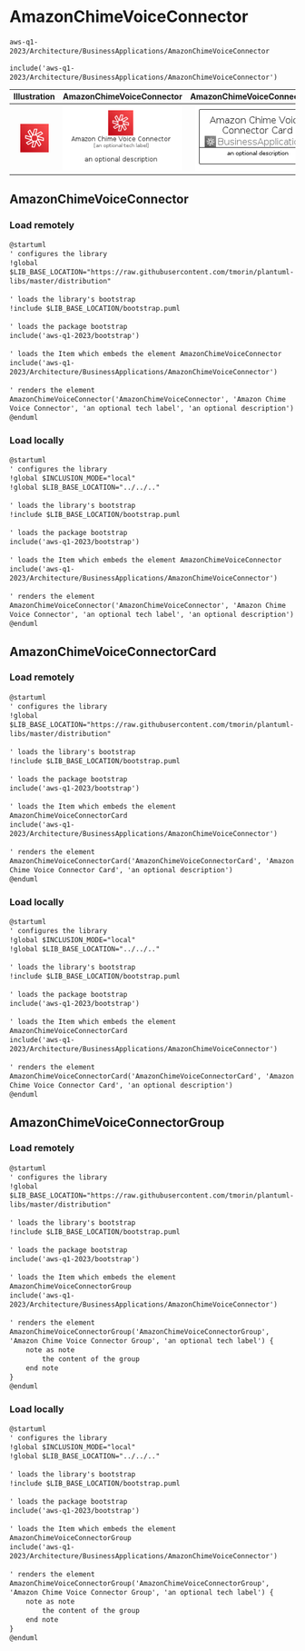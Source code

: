 # AmazonChimeVoiceConnector


```text
aws-q1-2023/Architecture/BusinessApplications/AmazonChimeVoiceConnector
```

```text
include('aws-q1-2023/Architecture/BusinessApplications/AmazonChimeVoiceConnector')
```



| Illustration | AmazonChimeVoiceConnector | AmazonChimeVoiceConnectorCard | AmazonChimeVoiceConnectorGroup |
| :---: | :---: | :---: | :---: |
| ![illustration for Illustration](../../../aws-q1-2023/Architecture/BusinessApplications/AmazonChimeVoiceConnector.png) | ![illustration for AmazonChimeVoiceConnector](../../../aws-q1-2023/Architecture/BusinessApplications/AmazonChimeVoiceConnector.Local.png) | ![illustration for AmazonChimeVoiceConnectorCard](../../../aws-q1-2023/Architecture/BusinessApplications/AmazonChimeVoiceConnectorCard.Local.png) | ![illustration for AmazonChimeVoiceConnectorGroup](../../../aws-q1-2023/Architecture/BusinessApplications/AmazonChimeVoiceConnectorGroup.Local.png) |




## AmazonChimeVoiceConnector

### Load remotely
```plantuml
@startuml
' configures the library
!global $LIB_BASE_LOCATION="https://raw.githubusercontent.com/tmorin/plantuml-libs/master/distribution"

' loads the library's bootstrap
!include $LIB_BASE_LOCATION/bootstrap.puml

' loads the package bootstrap
include('aws-q1-2023/bootstrap')

' loads the Item which embeds the element AmazonChimeVoiceConnector
include('aws-q1-2023/Architecture/BusinessApplications/AmazonChimeVoiceConnector')

' renders the element
AmazonChimeVoiceConnector('AmazonChimeVoiceConnector', 'Amazon Chime Voice Connector', 'an optional tech label', 'an optional description')
@enduml
```

### Load locally
```plantuml
@startuml
' configures the library
!global $INCLUSION_MODE="local"
!global $LIB_BASE_LOCATION="../../.."

' loads the library's bootstrap
!include $LIB_BASE_LOCATION/bootstrap.puml

' loads the package bootstrap
include('aws-q1-2023/bootstrap')

' loads the Item which embeds the element AmazonChimeVoiceConnector
include('aws-q1-2023/Architecture/BusinessApplications/AmazonChimeVoiceConnector')

' renders the element
AmazonChimeVoiceConnector('AmazonChimeVoiceConnector', 'Amazon Chime Voice Connector', 'an optional tech label', 'an optional description')
@enduml
```

## AmazonChimeVoiceConnectorCard

### Load remotely
```plantuml
@startuml
' configures the library
!global $LIB_BASE_LOCATION="https://raw.githubusercontent.com/tmorin/plantuml-libs/master/distribution"

' loads the library's bootstrap
!include $LIB_BASE_LOCATION/bootstrap.puml

' loads the package bootstrap
include('aws-q1-2023/bootstrap')

' loads the Item which embeds the element AmazonChimeVoiceConnectorCard
include('aws-q1-2023/Architecture/BusinessApplications/AmazonChimeVoiceConnector')

' renders the element
AmazonChimeVoiceConnectorCard('AmazonChimeVoiceConnectorCard', 'Amazon Chime Voice Connector Card', 'an optional description')
@enduml
```

### Load locally
```plantuml
@startuml
' configures the library
!global $INCLUSION_MODE="local"
!global $LIB_BASE_LOCATION="../../.."

' loads the library's bootstrap
!include $LIB_BASE_LOCATION/bootstrap.puml

' loads the package bootstrap
include('aws-q1-2023/bootstrap')

' loads the Item which embeds the element AmazonChimeVoiceConnectorCard
include('aws-q1-2023/Architecture/BusinessApplications/AmazonChimeVoiceConnector')

' renders the element
AmazonChimeVoiceConnectorCard('AmazonChimeVoiceConnectorCard', 'Amazon Chime Voice Connector Card', 'an optional description')
@enduml
```

## AmazonChimeVoiceConnectorGroup

### Load remotely
```plantuml
@startuml
' configures the library
!global $LIB_BASE_LOCATION="https://raw.githubusercontent.com/tmorin/plantuml-libs/master/distribution"

' loads the library's bootstrap
!include $LIB_BASE_LOCATION/bootstrap.puml

' loads the package bootstrap
include('aws-q1-2023/bootstrap')

' loads the Item which embeds the element AmazonChimeVoiceConnectorGroup
include('aws-q1-2023/Architecture/BusinessApplications/AmazonChimeVoiceConnector')

' renders the element
AmazonChimeVoiceConnectorGroup('AmazonChimeVoiceConnectorGroup', 'Amazon Chime Voice Connector Group', 'an optional tech label') {
    note as note
        the content of the group
    end note
}
@enduml
```

### Load locally
```plantuml
@startuml
' configures the library
!global $INCLUSION_MODE="local"
!global $LIB_BASE_LOCATION="../../.."

' loads the library's bootstrap
!include $LIB_BASE_LOCATION/bootstrap.puml

' loads the package bootstrap
include('aws-q1-2023/bootstrap')

' loads the Item which embeds the element AmazonChimeVoiceConnectorGroup
include('aws-q1-2023/Architecture/BusinessApplications/AmazonChimeVoiceConnector')

' renders the element
AmazonChimeVoiceConnectorGroup('AmazonChimeVoiceConnectorGroup', 'Amazon Chime Voice Connector Group', 'an optional tech label') {
    note as note
        the content of the group
    end note
}
@enduml
```

